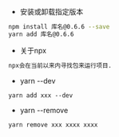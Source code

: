 - 安装或卸载指定版本

```bash
npm install 库名@0.6.6 --save
yarn add 库名@0.6.6
```

- 关于npx

```tex
npx会在当前以来内寻找包来运行项目.
```

- yarn --dev

```basic
yarn add xxx --dev
```

- yarn --remove

```bash
yarn remove xxx xxxx xxxx
```

